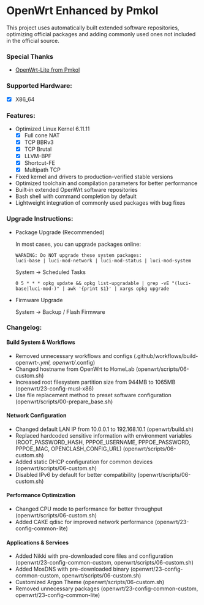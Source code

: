 # OpenWrt Enhanced by Pmkol
This project uses automatically built extended software repositories, optimizing official packages and adding commonly used ones not included in the official source.

### Special Thanks
- [OpenWrt-Lite from Pmkol](https://github.com/pmkol/openwrt-lite)

### Supported Hardware:
- [x] X86_64


### Features:
- Optimized Linux Kernel 6.11.11
  - [x] Full cone NAT
  - [x] TCP BBRv3
  - [x] TCP Brutal
  - [x] LLVM-BPF
  - [x] Shortcut-FE
  - [x] Multipath TCP
- Fixed kernel and drivers to production-verified stable versions
- Optimized toolchain and compilation parameters for better performance
- Built-in extended OpenWrt software repositories
- Bash shell with command completion by default
- Lightweight integration of commonly used packages with bug fixes


### Upgrade Instructions:
- Package Upgrade (Recommended)

  In most cases, you can upgrade packages online:
  ```
  WARNING: Do NOT upgrade these system packages:
  luci-base | luci-mod-network | luci-mod-status | luci-mod-system
  ```

  System -> Scheduled Tasks

  ```
  0 5 * * * opkg update && opkg list-upgradable | grep -vE "(luci-base|luci-mod-)" | awk '{print $1}' | xargs opkg upgrade
  ```

- Firmware Upgrade

  System -> Backup / Flash Firmware

### Changelog:

#### Build System & Workflows
- Removed unnecessary workflows and configs (.github/workflows/build-openwrt-*.yml, openwrt/*.config)
- Changed hostname from OpenWrt to HomeLab (openwrt/scripts/06-custom.sh)
- Increased root filesystem partition size from 944MB to 1065MB (openwrt/23-config-musl-x86)
- Use file replacement method to preset software configuration (openwrt/scripts/00-prepare_base.sh)

#### Network Configuration
- Changed default LAN IP from 10.0.0.1 to 192.168.10.1 (openwrt/build.sh)
- Replaced hardcoded sensitive information with environment variables (ROOT_PASSWORD_HASH, PPPOE_USERNAME, PPPOE_PASSWORD, PPPOE_MAC,  OPENCLASH_CONFIG_URL) (openwrt/scripts/06-custom.sh)
- Added static DHCP configuration for common devices (openwrt/scripts/06-custom.sh)
- Disabled IPv6 by default for better compatibility (openwrt/scripts/06-custom.sh)

#### Performance Optimization
- Changed CPU mode to performance for better throughput (openwrt/scripts/06-custom.sh)
- Added CAKE qdisc for improved network performance (openwrt/23-config-common-lite)

#### Applications & Services
- Added Nikki with pre-downloaded core files and configuration (openwrt/23-config-common-custom, openwrt/scripts/06-custom.sh)
- Added MosDNS with pre-downloaded binary (openwrt/23-config-common-custom, openwrt/scripts/06-custom.sh)
- Customized Argon Theme (openwrt/scripts/06-custom.sh)
- Removed unnecessary packages (openwrt/23-config-common-custom, openwrt/23-config-common-lite)